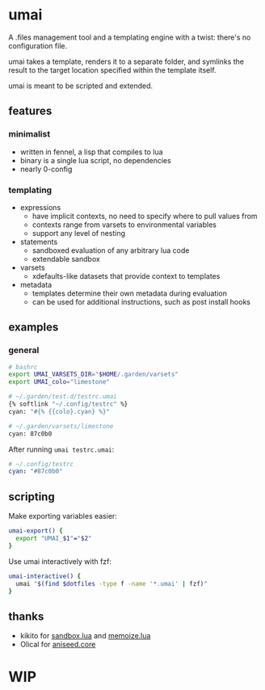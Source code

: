 # umai
A .files management tool and a templating engine with a twist: there's no configuration file.

umai takes a template, renders it to a separate folder, and symlinks the result to the target location specified within the template itself.

umai is meant to be scripted and extended.

## features

### minimalist
- written in fennel, a lisp that compiles to lua
- binary is a single lua script, no dependencies
- nearly 0-config

### templating
- expressions
  - have implicit contexts, no need to specify where to pull values from
  - contexts range from varsets to environmental variables
  - support any level of nesting
- statements
  - sandboxed evaluation of any arbitrary lua code
  - extendable sandbox
- varsets
  - xdefaults-like datasets that provide context to templates
- metadata
  - templates determine their own metadata during evaluation
  - can be used for additional instructions, such as post install hooks

## examples
### general
```bash
# bashrc
export UMAI_VARSETS_DIR="$HOME/.garden/varsets"
export UMAI_colo="limestone"
```
```bash
# ~/.garden/test.d/testrc.umai
{% softlink "~/.config/testrc" %}
cyan: "#{% {{colo}.cyan} %}"
```
```bash
# ~/.garden/varsets/limestone
cyan: 87c0b0
```
After running `umai testrc.umai`:
```yaml
# ~/.config/testrc
cyan: "#87c0b0"
```

## scripting
Make exporting variables easier:
```bash
umai-export() {
  export "UMAI_$1"="$2"
}
```

Use umai interactively with fzf:
```bash
umai-interactive() { 
  umai "$(find $dotfiles -type f -name '*.umai' | fzf)"
}
```

## thanks
- kikito for [sandbox.lua](https://github.com/kikito/sandbox.lua) and [memoize.lua](https://github.com/kikito/memoize.lua)
- Olical for [aniseed.core](https://github.com/Olical/aniseed)

# WIP
